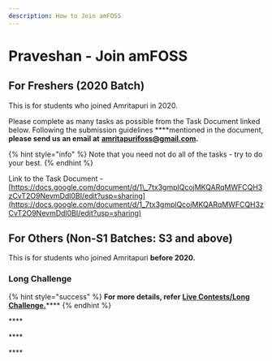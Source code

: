 ```yaml
---
description: How to Join amFOSS
---
```


# Praveshan - Join amFOSS

## **For Freshers \(2020 Batch\)** 

This is for students who joined Amritapuri in 2020.

Please complete as many tasks as possible from the Task Document linked below. Following the submission guidelines ****mentioned in the document, **please send us an email at** [**amritapurifoss@gmail.com**](mailto:amritapurifoss@gmail.com)**.**

{% hint style="info" %}
Note that you need not do all of the tasks - try to do your best.
{% endhint %}

Link to the Task Document - [https://docs.google.com/document/d/1\_7tx3gmplQcojMKQARqMWFCQH3zCvT2O9NevmDdl0BI/edit?usp=sharing](https://docs.google.com/document/d/1_7tx3gmplQcojMKQARqMWFCQH3zCvT2O9NevmDdl0BI/edit?usp=sharing)

## For Others \(Non-S1 Batches: S3 and above\) 

This is for students who joined Amritapuri **before 2020.**

### Long Challenge

{% hint style="success" %}
**For more details, refer** [**Live Contests/Long Challenge.**](https://join.amfoss.in/live-contests/long-challenge)\*\*\*\*
{% endhint %}

\*\*\*\*

\*\*\*\*

\*\*\*\*

